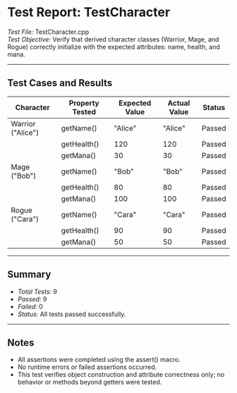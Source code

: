 # Test Report: TestCharacter

*Test File:* TestCharacter.cpp  
*Test Objective:* Verify that derived character classes (Warrior, Mage, and Rogue) correctly initialize with the expected attributes: name, health, and mana.

---

## Test Cases and Results

| Character        | Property Tested | Expected Value | Actual Value | Status |
|------------------|----------------|----------------|--------------|--------|
| Warrior ("Alice") | getName()    | "Alice"      | "Alice"    | Passed |
|                  | getHealth()   | 120          | 120        | Passed |
|                  | getMana()     | 30           | 30         | Passed |
| Mage ("Bob")   | getName()     | "Bob"        | "Bob"      | Passed |
|                  | getHealth()   | 80           | 80         | Passed |
|                  | getMana()     | 100          | 100        | Passed |
| Rogue ("Cara") | getName()     | "Cara"       | "Cara"     | Passed |
|                  | getHealth()   | 90           | 90         | Passed |
|                  | getMana()     | 50           | 50         | Passed |

---

## Summary

- *Total Tests:* 9  
- *Passed:* 9  
- *Failed:* 0  
- *Status:* All tests passed successfully.

---

## Notes

- All assertions were completed using the assert() macro.
- No runtime errors or failed assertions occurred.
- This test verifies object construction and attribute correctness only; no behavior or methods beyond getters were tested.